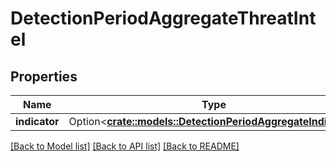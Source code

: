 # DetectionPeriodAggregateThreatIntel

## Properties

Name | Type | Description | Notes
------------ | ------------- | ------------- | -------------
**indicator** | Option<[**crate::models::DetectionPeriodAggregateIndicator**](detection.AggregateIndicator.md)> |  | [optional]

[[Back to Model list]](../README.md#documentation-for-models) [[Back to API list]](../README.md#documentation-for-api-endpoints) [[Back to README]](../README.md)



